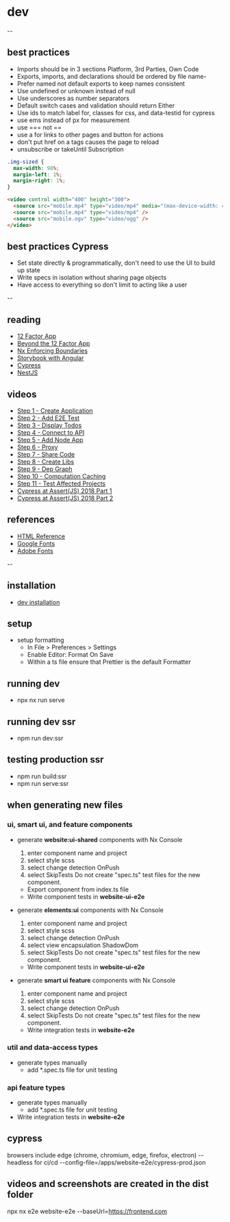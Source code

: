 # dev

--

## best practices

- Imports should be in 3 sections Platform, 3rd Parties, Own Code
- Exports, imports, and declarations should be ordered by file name-
- Prefer named not default exports to keep names consistent
- Use undefined or unknown instead of null
- Use underscores as number separators
- Default switch cases and validation should return Either
- Use ids to match label for, classes for css, and data-testid for cypress
- use ems instead of px for measurement
- use === not ==
- use a for links to other pages and button for actions
- don't put href on a tags causes the page to reload
- unsubscribe or takeUntil Subscription

```css
.img-sized {
  max-width: 98%;
  margin-left: 1%;
  margin-right: 1%;
}
```

```html
<video control width="400" height="300">
  <source src="mobile.mp4" type="video/mp4" media="(max-device-width: 480px)" />
  <source src="mobile.mp4" type="video/mp4" />
  <source src="mobile.ogv" type="video/ogg" />
</video>
```

## best practices Cypress

- Set state directly & programmatically, don't need to use the UI to build up state
- Write specs in isolation without sharing page objects
- Have access to everything so don't limit to acting like a user

--

## reading

- [12 Factor App](https://12factor.net/)
- [Beyond the 12 Factor App](https://tanzu.vmware.com/content/blog/beyond-the-twelve-factor-app)
- [Nx Enforcing Boundaries](https://medium.com/showpad-engineering/how-to-programmatically-enforce-boundaries-between-applications-and-libraries-in-an-nx-monorepo-39bf8fbec6ba)
- [Storybook with Angular](https://storybook.js.org/tutorials/intro-to-storybook/angular/en/get-started/)
- [Cypress](https://docs.cypress.io/guides/overview/why-cypress)
- [NestJS](https://docs.nestjs.com/)

## videos

- [Step 1 - Create Application](https://nx.dev/latest/angular/tutorial/01-create-application)
- [Step 2 - Add E2E Test](https://nx.dev/latest/angular/tutorial/02-add-e2e-test)
- [Step 3 - Display Todos](https://nx.dev/latest/angular/tutorial/03-display-todos)
- [Step 4 - Connect to API](https://nx.dev/latest/angular/tutorial/04-connect-to-api)
- [Step 5 - Add Node App](https://nx.dev/latest/angular/tutorial/05-add-node-app)
- [Step 6 - Proxy](https://nx.dev/latest/angular/tutorial/06-proxy)
- [Step 7 - Share Code](https://nx.dev/latest/angular/tutorial/07-share-code)
- [Step 8 - Create Libs](https://nx.dev/latest/angular/tutorial/08-create-libs)
- [Step 9 - Dep Graph](https://nx.dev/latest/angular/tutorial/09-dep-graph)
- [Step 10 - Computation Caching](https://nx.dev/latest/angular/tutorial/10-computation-caching)
- [Step 11 - Test Affected Projects](https://nx.dev/latest/angular/tutorial/11-test-affected-projects)
- [Cypress at Assert(JS) 2018 Part 1](https://youtu.be/5XQOK0v_YRE)
- [Cypress at Assert(JS) 2018 Part 2](https://youtu.be/5FnalKRjpZk)

## references

- [HTML Reference](https://developer.mozilla.org/en-US/docs/Web/HTML/Element)
- [Google Fonts](https://fonts.google.com/)
- [Adobe Fonts](https://fonts.adobe.com/)

--

## installation

- [dev installation](https://github.com/milanpollock/dark-rush-photography/blob/master/tools/markdown/dev-installation.md)

## setup

- setup formatting
  - In File > Preferences > Settings
  - Enable Editor: Format On Save
  - Within a ts file ensure that Prettier is the default Formatter

## running dev

- npx nx run serve

## running dev ssr

- npm run dev:ssr

## testing production ssr

- npm run build:ssr
- npm run serve:ssr

## when generating new files

### ui, smart ui, and feature components

- generate **website:ui-shared** components with Nx Console

  1. enter component name and project
  2. select style scss
  3. select change detection OnPush
  4. select SkipTests Do not create "spec.ts" test files for the new component.

  - Export component from index.ts file
  - Write component tests in **website-ui-e2e**

- generate **elements:ui** components with Nx Console

  1. enter component name and project
  2. select style scss
  3. select change detection OnPush
  4. select view encapsulation ShadowDom
  5. select SkipTests Do not create "spec.ts" test files for the new component.

  - Write component tests in **website-ui-e2e**

- generate **smart ui feature** components with Nx Console

  1. enter component name and project
  2. select style scss
  3. select change detection OnPush
  4. select SkipTests Do not create "spec.ts" test files for the new component.

  - Write integration tests in **website-e2e**

### util and data-access types

- generate types manually
  - add \*.spec.ts file for unit testing

### api feature types

- generate types manually
  - add \*.spec.ts file for unit testing
- Write integration tests in **website-e2e**

## cypress

browsers include edge (chrome, chromium, edge, firefox, electron)
--headless for ci/cd
--config-file=/apps/website-e2e/cypress-prod.json

## videos and screenshots are created in the dist folder

npx nx e2e website-e2e --baseUrl=https://frontend.com
